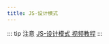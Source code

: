 ```yaml
---
title: JS-设计模式
---
```


::: tip 注意
[JS-设计模式 视频教程](https://www.bilibili.com/video/BV1MP4y127kd?p=2&vd_source=6209062cbf65dad9c29cdb5fe3d107e4)
:::